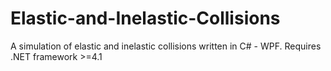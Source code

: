 Elastic-and-Inelastic-Collisions
================================

A simulation of elastic and inelastic collisions written in C# - WPF. Requires .NET framework >=4.1
